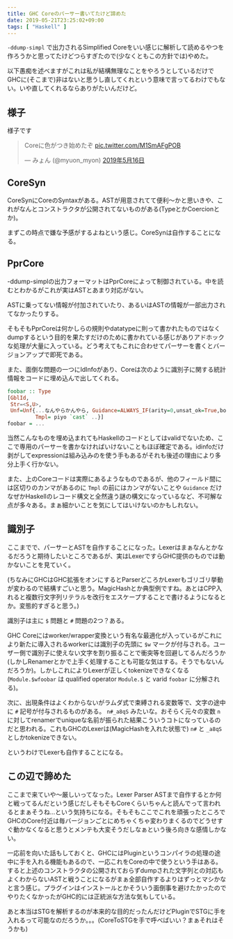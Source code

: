 ```yaml
---
title: GHC Coreのパーサー書いてたけど諦めた
date: 2019-05-21T23:25:02+09:00
tags: [ "Haskell" ]
---
```


`-ddump-simpl` で出力されるSimplified Coreをいい感じに解析して読めるやつを作ろうかと思ってたけどつらすぎたので(少なくともこの方針では)やめた。

以下愚痴を述べますがこれは私が結構無理なことをやろうとしているだけでGHCに(そこまで)非はないと思うし直してくれという意味で言ってるわけでもない。いや直してくれるならありがたいんだけど。

## 様子

様子です

<blockquote class="twitter-tweet" data-lang="ja"><p lang="ja" dir="ltr">Coreに色がつき始めたぞ <a href="https://t.co/M1SmAFgPOB">pic.twitter.com/M1SmAFgPOB</a></p>&mdash; みょん (@myuon_myon) <a href="https://twitter.com/myuon_myon/status/1129021022584229888?ref_src=twsrc%5Etfw">2019年5月16日</a></blockquote>
<script async src="https://platform.twitter.com/widgets.js" charset="utf-8"></script>


## CoreSyn

CoreSynにCoreのSyntaxがある。ASTが用意されてて便利〜かと思いきや、これがなんとコンストラクタが公開されてないものがある(TypeとかCoercionとか)。

まずこの時点で嫌な予感がするよねという感じ。CoreSynは自作することになる。

## PprCore

-ddump-simplの出力フォーマットはPprCoreによって制御されている。中を読むとわかるがこれが実はASTとあまり対応がない。

ASTに乗ってない情報が付加されていたり、あるいはASTの情報が一部出力されてなかったりする。

そもそもPprCoreは何かしらの規則やdatatypeに則って書かれたものではなくdumpするという目的を果たすだけのために書かれている感じがありアドホックな処理が大量に入っている。どう考えてもこれに合わせてパーサーを書くとバージョンアップで即死である。

また、面倒な問題の一つにIdInfoがあり、Coreは次のように識別子に関する統計情報をコードに埋め込んで出してくれる。

```haskell
foobar :: Type
[GblId,
 Str=<S,U>,
 Unf=Unf{...なんやらかんやら, Guidance=ALWAYS_IF(arity=0,unsat_ok=True,boring_ok=True)
         Tmpl= piyo `cast` ..}]
foobar = ...
```

当然こんなものを埋め込まれてもHaskellのコードとしてはvalidでないため、ここで専用のパーサーを書かなければいけないこともほぼ確定である。idinfoだけ剥がしてexpressionは組み込みのを使う手もあるがそれも後述の理由により多分上手く行かない。

また、上のCoreコードは実際にあるようなものであるが、他のフィールド間には区切りのカンマがあるのに `Tmpl` の前にはカンマがないことや `Guidance` だけなぜかHaskellのレコード構文と全然違う謎の構文になっているなど、不可解な点が多々ある。まぁ細かいことを気にしてはいけないのかもしれない。

## 識別子

ここまでで、パーサーとASTを自作することになった。Lexerはまぁなんとかなるだろうと期待したいところであるが、実はLexerですらGHC提供のものでは動かないことを見ていく。

(ちなみにGHCはGHC拡張をオンにするとParserどころかLexerもゴリゴリ挙動が変わるので結構すごいと思う。MagicHashとか典型例ですね。あとはCPP入れると複数行文字列リテラルを改行をエスケープすることで書けるようになるとか。変態的すぎると思う。)

識別子は主に `$` 問題と `#` 問題の2つ？ある。

GHC Coreにはworker/wrapper変換という有名な最適化が入っているがこれにより新たに導入されるworkerには識別子の先頭に `$w` マークが付与される。ユーザー側で識別子に使えない文字を割り振ることで衝突等を回避してるんだろうか(しかしRenamerとかで上手く処理することも可能な気はする。そうでもないんだろうか)。しかしこれによりLexerが正しくtokenizeできなくなる(`Module.$wfoobar` は qualified operator `Module.$` と varid `foobar` に分解される)。

次に、出現条件はよくわからないがラムダ式で束縛される変数等で、文字の途中に `#` 記号が付与されるものがある。 `n#_a8qS` みたいな。おそらく元々の変数 `n` に対してrenamerでuniqueな名前が振られた結果こういうコトになっているのだと思われる。これもGHCのLexerは(MagicHashを入れた状態で) `n#` と `_a8qS` としかtokenizeできない。


というわけでLexerも自作することになる。


## この辺で諦めた

ここまで来ていや〜厳しいってなった。Lexer Parser ASTまで自作するとか何と戦ってるんだという感じだしそもそもCoreくらいちゃんと読んでって言われるとまぁそうね…という気持ちになる。そもそもここでこれを頑張ったところでGHCのCore付近は毎バージョンごとにめちゃくちゃ変わりまくるのでどうせすぐ動かなくなると思うとメンテも大変そうだしなぁという後ろ向きな感情しかない。

一応前を向いた話もしておくと、GHCにはPluginというコンパイラの処理の途中に手を入れる機能もあるので、一応これをCoreの中で使うという手はある。すると上述のコンストラクタの公開されておらずdumpされた文字列との対応もよくわからないASTと戦うことになるがまぁ全部自作するよりはずっとマシかなと言う感じ。プラグインはインストールとかそういう面倒事を避けたかったのでやりたくなかったがGHC的には正統派な方法な気もしている。

あと本当はSTGを解析するのが本来的な目的だったんだけどPluginでSTGに手を入れるって可能なのだろうか。。。(CoreToSTGを手で呼べばいい？まぁそれはそうかも)
